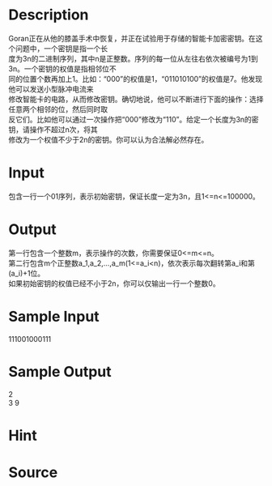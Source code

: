 
# Description

<div class="content"><div>Goran正在从他的膝盖手术中恢复，并正在试验用于存储的智能卡加密密钥。在这个问题中，一个密钥是指一个长</div>
<div>度为3n的二进制序列，其中n是正整数。序列的每一位从左往右依次被编号为1到3n。一个密钥的权值是指相邻位不</div>
<div>同的位置个数再加上1。比如：“000”的权值是1，“011010100”的权值是7。他发现他可以发送小型脉冲电流来</div>
<div>修改智能卡的电路，从而修改密钥。确切地说，他可以不断进行下面的操作：选择任意两个相邻的位，然后同时取</div>
<div>反它们。比如他可以通过一次操作把“000”修改为“110”。给定一个长度为3n的密钥，请操作不超过n次，将其</div>
<div>修改为一个权值不少于2n的密钥。你可以认为合法解必然存在。</div></div>

# Input

<div class="content"><div>包含一行一个01序列，表示初始密钥，保证长度一定为3n，且1&lt;=n&lt;=100000。</div></div>

# Output

<div class="content"><div>第一行包含一个整数m，表示操作的次数，你需要保证0&lt;=m&lt;=n。</div>
<div>第二行包含m个正整数a_1,a_2,...,a_m(1&lt;=a_i&lt;n)，依次表示每次翻转第a_i和第(a_i)+1位。</div>
<div>如果初始密钥的权值已经不小于2n，你可以仅输出一行一个整数0。</div></div>

# Sample Input

<div class="content"><span class="sampledata">111001000111</span></div>

# Sample Output

<div class="content"><span class="sampledata">2<br/>
3 9</span></div>

# Hint

<div class="content"><p></p></div>

# Source

<div class="content"><p><a href="problemset.php?search="></a></p></div>

